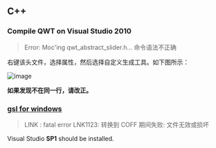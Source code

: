 ## C++

### Compile QWT on Visual Studio 2010

> Error: Moc'ing qwt_abstract_slider.h... 命令语法不正确

右键该头文件，选择属性，然后选择自定义生成工具。如下图所示：

![image](https://cloud.githubusercontent.com/assets/1147451/9052664/c14ee0d8-3a9c-11e5-94ea-3fe1624c6268.png)

**如果发现不在同一行，请改正。**

### [gsl for windows](http://gnuwin32.sourceforge.net/packages/gsl.htm)

> LINK : fatal error LNK1123: 转换到 COFF 期间失败: 文件无效或损坏

Visual Studio **SP1** should be installed.
